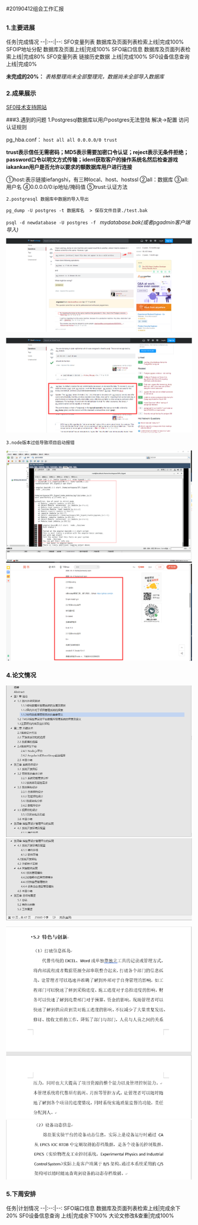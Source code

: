 #20190412组会工作汇报
##
### 1.主要进展
任务|完成情况
--|:--:|--:
SFO变量列表 数据库及页面列表检索上线|完成100%
SFOIP地址分配  数据库及页面上线|完成100%
SFO端口信息 数据库及页面列表检索上线|完成80%
SFO变量列表 链接历史数据 上线|完成100%
SF0设备信息查询 上线|完成0%
  
 **未完成的20%：** *表格整理尚未全部整理完，数据尚未全部导入数据库*


### 2.成果展示
[SF0技术支持网站](192.168.10.9:3000)

###3.遇到的问题
    1.Postgresql数据库以用户postgres无法登陆
    解决->配置 访问认证规则

pg_hba.conf： 
`host all all 0.0.0.0/0 trust`

**trust表示信任无需密码；MD5表示需要加密口令认证；reject表示无条件拒绝；password口令以明文方式传输；ident获取客户的操作系统名然后检查游戏iakankan用户是否允许以要求的额数据库用户进行连接**

 ①host:表示链接iefangshi，有三种local、host、hostssl
 ②all：数据库
 ③all:用户名
④0.0.0.0/0:ip地址/掩码值
⑤trust:认证方法

    2.postgresql 数据库中数据的导入导出
`pg_dump -U postgres -t 数据库名  > 保存文件目录./test.bak`

`psql -d newdatabase -U postgres -f `
*mydatabase.bak(或者pgadmin客户端导入)*

![图片alt](public/img/pg_dump.png )

![图片alt](public/img/pg_dump2.png )

    3.node版本过低导致项目启动报错

![图片alt](public/img/node_bug.jpg )
![图片alt](public/img/update_node.png)


### 4.论文情况
![图片alt](public/img/lunwen1.png )
![图片alt](public/img/lunwen2.png )

![图片alt](public/img/lunwen3.png )
![图片alt](public/img/lunwen4.png )

### 5.下周安排
任务|计划情况
--|:--:|--:
SFO端口信息 数据库及页面列表检索上线|完成余下20%
SF0设备信息查询 上线|完成余下100%
大论文修改&查重|完成100%